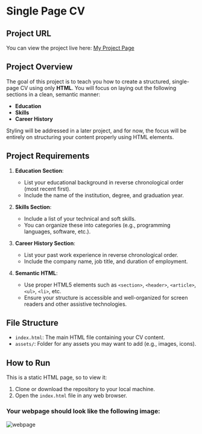 # Single Page CV

## Project URL

You can view the project live here: [My Project Page](https://alok-38.github.io/developer-roadmap/single-page-CV/)


## Project Overview

The goal of this project is to teach you how to create a structured, single-page CV using only **HTML**. You will focus on laying out the following sections in a clean, semantic manner:

- **Education**
- **Skills**
- **Career History**

Styling will be addressed in a later project, and for now, the focus will be entirely on structuring your content properly using HTML elements.

## Project Requirements

1. **Education Section**:

   - List your educational background in reverse chronological order (most recent first).
   - Include the name of the institution, degree, and graduation year.

2. **Skills Section**:

   - Include a list of your technical and soft skills.
   - You can organize these into categories (e.g., programming languages, software, etc.).

3. **Career History Section**:

   - List your past work experience in reverse chronological order.
   - Include the company name, job title, and duration of employment.

4. **Semantic HTML**:
   - Use proper HTML5 elements such as `<section>`, `<header>`, `<article>`, `<ul>`, `<li>`, etc.
   - Ensure your structure is accessible and well-organized for screen readers and other assistive technologies.

## File Structure

- `index.html`: The main HTML file containing your CV content.
- `assets/`: Folder for any assets you may want to add (e.g., images, icons).

## How to Run

This is a static HTML page, so to view it:

1. Clone or download the repository to your local machine.
2. Open the `index.html` file in any web browser.

### Your webpage should look like the following image:

![webpage](https://assets.roadmap.sh/guest/resume-template-zyl70.png)

